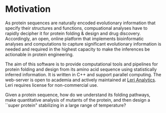 # Motivation

As protein sequences are naturally encoded evolutionary information that specify their structures and functions, compuational analyses have to rapidly decipher it for protein folding & design and drug discovery. Accordingly, an open, online platform that implements bioinformatic analyses and computations to capture significant evolutionary information is needed and required in the highest capacity to make the inferences be actionable in protein engineering.

The aim of this software is to provide computational tools and pipelines for protein folding and design from its amino acid sequence using statistically inferred information. It is written in C++ and support parallel computing. The web-server is open to academia and actively maintained at [Leri Analytics](https://kornmann.bioch.ox.ac.uk/leri/index.html). Leri requires license for non-commercial use.

Given a protein sequence, how do we understand its folding pathways, make quantitative analysis of mutants of the protein, and then design a \`\`super protein" stabilizing in a large range of temperature?   



